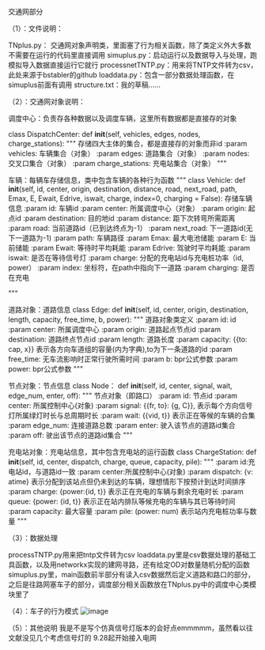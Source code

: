交通网部分

（1）：文件说明：

TNplus.py： 交通网对象声明类，里面塞了行为相关函数，除了类定义外大多数不需要在运行的代码里直接调用
simuplus.py：启动运行以及数据导入与处理，跑模拟导入数据直接运行它就行
processnetTNTP.py：用来将TNTP文件转为csv，此处来源于bstabler的github
loaddata.py：包含一部分数据处理函数，在simuplus前面有调用
structure.txt：我的草稿......



（2）：交通网对象说明：

调度中心：负责存各种数据以及调度车辆，这里所有数据都是直接存的对象

class DispatchCenter:
    def __init__(self, vehicles, edges, nodes, charge_stations):
        """
        存储四大主体的集合，都是直接存的对象而非id
        :param vehicles: 车辆集合（对象）
        :param edges: 道路集合（对象）
        :param nodes: 交叉口集合（对象）
        :param charge_stations: 充电站集合（对象）
        """


车辆：每辆车存储信息，类中包含车辆的各种行为函数
"""
class Vehicle:
    def __init__(self, id, center, origin, destination, distance, road, next_road, path, Emax, E, Ewait, Edrive, iswait, charge, index=0, charging = False): 
        存储车辆信息
        :param id: 车辆id
        :param center: 所属调度中心（对象）
        :param origin: 起点id
        :param destination: 目的地id
        :param distance: 距下次转弯所需距离
        :param road: 当前道路id（已到达终点为-1）
        :param next_road: 下一道路id(无下一道路为-1)
        :param path: 车辆路径
        :param Emax: 最大电池储能
        :param E: 当前储能
        :param Ewait: 等待时平均耗能
        :param Edrive: 驾驶时平均耗能
        :param iswait: 是否在等待信号灯
        :param charge: 分配的充电站id与充电桩功率（id, power）
        :param index: 坐标符，在path中指向下一道路
        :param charging: 是否在充电
        
"""


道路对象：道路信息
class Edge: 
    def __init__(self, id, center, origin, destination, length, capacity, free_time, b, power):
        """
        道路对象类定义
        :param id: id
        :param center: 所属调度中心
        :param origin: 道路起点节点id
        :param destination: 道路终点节点id
        :param length: 道路长度
        :param capacity: {{to: cap, x}} 表示各方向车道组的容量(内为字典),to为下一条道路的id
        :param free_time: 无车流影响时正常行驶所需时间
        :param b: bpr公式参数
        :param power: bpr公式参数
        """


节点对象：节点信息
class Node：
    def __init__(self, id, center, signal, wait, edge_num, enter, off):
        """
        节点对象（即路口）
        :param id: 节点id
        :param center: 所属控制中心(对象)
        :param signal: {{fr, to}: {g, C}}, 表示每个方向信号灯所属绿灯时长与总周期时长
        :param wait: {{vid, t}} 表示正在等候的车辆的合集
        :param edge_num: 连接道路总数
        :param enter: 驶入该节点的道路id集合
        :param off: 驶出该节点的道路id集合
        """

充电站对象：充电站信息，其中包含充电站的运行函数
class ChargeStation:
    def __init__(self, id, center, dispatch, charge, queue, capacity, pile):
        """
        :param id:充电站id，与道路id一致
        :param center:所属控制中心(对象)
        :param dispatch: {v: atime} 表示分配到该站点但仍未到达的车辆，理想情形下按预计到达时间排序
        :param charge: {power:{id, t}} 表示正在充电的车辆与剩余充电时长
        :param queue: {power: {id, t}} 表示正在站内排队等候充电的车辆与其已等待时间
        :param capacity: 最大容量
        :param pile: (power: num) 表示站内充电桩功率与数量
        """



（3）：数据处理

processTNTP.py用来把tntp文件转为csv
loaddata.py里是csv数据处理的基础工具函数，以及用networkx实现的建网寻路，还有给定OD对数量随机分配的函数
simuplus.py里，main函数前半部分有读入csv数据然后定义道路和路口的部分，之后是往路网塞车子的部分，调度部分相关函数放在TNplus.py中的调度中心类模块里了



（4）：车子的行为模式
![image](https://github.com/user-attachments/assets/2cb77a74-2520-456d-9ba7-d25084b372cf)


（5）：其他说明
我是不是写个仿真信号灯版本的会好点emmmmm，虽然看以往文献没见几个考虑信号灯的
9.28起开始接入电网

